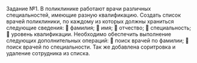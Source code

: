 Задание №1. В поликлинике работают врачи различных
специальностей, имеющие разную квалификацию.
Создать список врачей поликлиники, по каждому из которых должны
храниться следующие сведения:
 фамилия;
 имя;
 отчество;
 специальность;
 уровень квалификации.
Необходимо обеспечить выполнение следующих дополнительных
операций:
 поиск врачей по фамилии;
 поиск врачей по специальности.
Так же добавлена соритровка и удаление сотрудника из списка.
